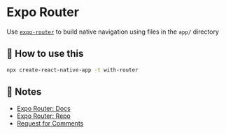 # Expo Router

Use [`expo-router`](https://expo.github.io/router) to build native navigation using files in the `app/` directory

## 🚀 How to use this

```sh
npx create-react-native-app -t with-router
```

## 📝 Notes

- [Expo Router: Docs](https://expo.github.io/router)
- [Expo Router: Repo](https://github.com/expo/router)
- [Request for Comments](https://github.com/expo/router/discussions/1)
